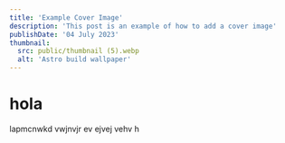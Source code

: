 ```yaml
---
title: 'Example Cover Image'
description: 'This post is an example of how to add a cover image'
publishDate: '04 July 2023'
thumbnail:
  src: public/thumbnail (5).webp
  alt: 'Astro build wallpaper'
---
```


# hola

lapmcnwkd vwjnvjr ev ejvej vehv h
